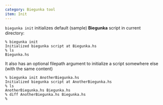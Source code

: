 ```yaml
---
category: Biegunka tool
item: Init
---
```


`biegunka init` initializes default (sample) __Biegunka__ script in current directory:

```shell
% biegunka init
Initialized biegunka script at Biegunka.hs
% ls
Biegunka.hs
```

It also has an optional filepath argument to initialize a script somewhere else (with the same content)

```shell
% biegunka init AnotherBiegunka.hs
Initialized biegunka script at AnotherBiegunka.hs
% ls
AnotherBiegunka.hs Biegunka.hs
% diff AnotherBiegunka.hs Biegunka.hs
%
```
